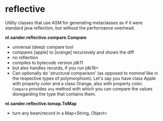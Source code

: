 # reflective
Utility classes that use ASM for generating metaclasses as if it were standard java reflection, but without the performance overhead.


__nl.sander.reflective.compare.Compare__
* universal (deep) compare tool
* compares [apple] to [orange] recursively and shows the diff
* no reflection
* compiles to bytecode version jdk11
* but also handles records, if you run jdk16+
* Can optionally do 'structural comparison' (as opposed to _nominal_ like in the respective types of polymorphism). Let's say you have class Apple with property _color_ and a class Orange, also with property _color_. `Compare` provides `any` method with which you can compare the values disregarding the type that contains them.

__nl.sander.reflective.tomap.ToMap__
* turn any bean/record in a Map<String, Object>

